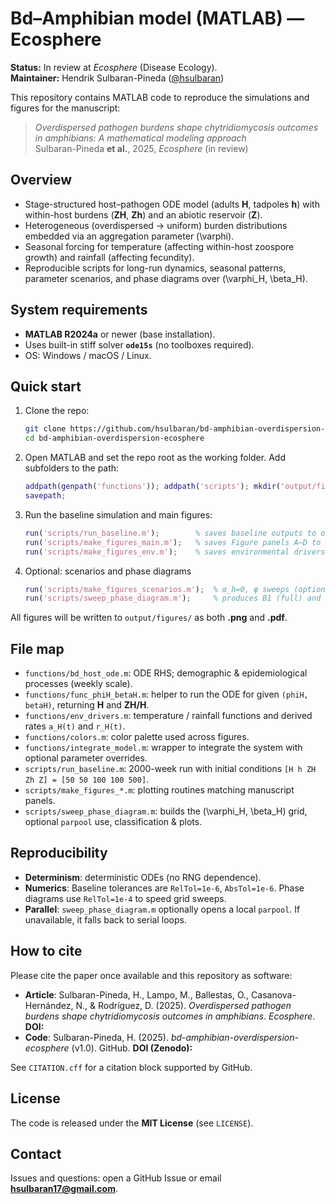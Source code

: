 # Bd–Amphibian model (MATLAB) — Ecosphere

**Status:** In review at *Ecosphere* (Disease Ecology).  
**Maintainer:** Hendrik Sulbaran-Pineda ([@hsulbaran](https://github.com/hsulbaran))

This repository contains MATLAB code to reproduce the simulations and figures for the manuscript:

> *Overdispersed pathogen burdens shape chytridiomycosis outcomes in amphibians: A mathematical modeling approach*  
> Sulbaran-Pineda **et al.**, 2025, *Ecosphere* (in review)

## Overview
- Stage-structured host–pathogen ODE model (adults **H**, tadpoles **h**) with within-host burdens (**ZH**, **Zh**) and an abiotic reservoir (**Z**).
- Heterogeneous (overdispersed → uniform) burden distributions embedded via an aggregation parameter (\varphi). 
- Seasonal forcing for temperature (affecting within-host zoospore growth) and rainfall (affecting fecundity).
- Reproducible scripts for long-run dynamics, seasonal patterns, parameter scenarios, and phase diagrams over (\varphi_H, \beta_H).

## System requirements
- **MATLAB R2024a** or newer (base installation).  
- Uses built-in stiff solver **`ode15s`** (no toolboxes required).  
- OS: Windows / macOS / Linux.

## Quick start
1. Clone the repo:
   ```bash
   git clone https://github.com/hsulbaran/bd-amphibian-overdispersion-ecosphere.git
   cd bd-amphibian-overdispersion-ecosphere
   ```
2. Open MATLAB and set the repo root as the working folder. Add subfolders to the path:
   ```matlab
   addpath(genpath('functions')); addpath('scripts'); mkdir('output/figures'); mkdir('output/sims');
   savepath;
   ```
3. Run the baseline simulation and main figures:
   ```matlab
   run('scripts/run_baseline.m');        % saves baseline outputs to output/sims/
   run('scripts/make_figures_main.m');   % saves Figure panels A–D to output/figures/
   run('scripts/make_figures_env.m');    % saves environmental drivers panels
   ```
4. Optional: scenarios and phase diagrams
   ```matlab
   run('scripts/make_figures_scenarios.m');  % α_h=0, φ sweeps (optional)
   run('scripts/sweep_phase_diagram.m');     % produces B1 (full) and B2 (zoom)
   ```

All figures will be written to `output/figures/` as both **.png** and **.pdf**.

## File map
- `functions/bd_host_ode.m`: ODE RHS; demographic & epidemiological processes (weekly scale).  
- `functions/func_phiH_betaH.m`: helper to run the ODE for given `(phiH, betaH)`, returning **H** and **ZH/H**.
- `functions/env_drivers.m`: temperature / rainfall functions and derived rates `a_H(t)` and `r_H(t)`.
- `functions/colors.m`: color palette used across figures.
- `functions/integrate_model.m`: wrapper to integrate the system with optional parameter overrides.
- `scripts/run_baseline.m`: 2000-week run with initial conditions `[H h ZH Zh Z] = [50 50 100 100 500]`.
- `scripts/make_figures_*.m`: plotting routines matching manuscript panels.
- `scripts/sweep_phase_diagram.m`: builds the (\varphi_H, \beta_H) grid, optional `parpool` use, classification & plots.

## Reproducibility
- **Determinism**: deterministic ODEs (no RNG dependence).  
- **Numerics**: Baseline tolerances are `RelTol=1e-6`, `AbsTol=1e-6`. Phase diagrams use `RelTol=1e-4` to speed grid sweeps.
- **Parallel**: `sweep_phase_diagram.m` optionally opens a local `parpool`. If unavailable, it falls back to serial loops.

## How to cite
Please cite the paper once available and this repository as software:

- **Article**: Sulbaran-Pineda, H., Lampo, M., Ballestas, O., Casanova-Hernández, N., & Rodríguez, D. (2025). *Overdispersed pathogen burdens shape chytridiomycosis outcomes in amphibians*. *Ecosphere*. **DOI:** <DOI>
- **Code**: Sulbaran-Pineda, H. (2025). *bd-amphibian-overdispersion-ecosphere* (v1.0). GitHub. **DOI (Zenodo):** <DOI>

See `CITATION.cff` for a citation block supported by GitHub.

## License
The code is released under the **MIT License** (see `LICENSE`).

## Contact
Issues and questions: open a GitHub Issue or email **hsulbaran17@gmail.com**.

